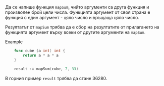 Да се напише функция `mapSum`, чийто аргументи са друга функция и произволен брой цели числа.
Функцията аргумент от своя страна е функция с един аргумент - цяло число и връщаща цяло
число.

Резултатът от `mapSum` трябва да е сбор на резултатите от прилагането на
функцията аргумент върху всеки от другите аргументи на `mapSum`.

Example

```go
    func cube (a int) int {
        return a * a * a
    }

    result := mapSum(cube, 7, 33)
```

В горния пример `result` трябва да стане 36280.
